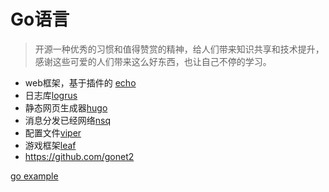 # Go语言

> 开源一种优秀的习惯和值得赞赏的精神，给人们带来知识共享和技术提升，感谢这些可爱的人们带来这么好东西，也让自己不停的学习。

- web框架，基于插件的 [echo](https://github.com/labstack/echo)
- 日志库[logrus](https://github.com/Sirupsen/logrus)
- 静态网页生成器[hugo](http://gohugo.io/overview/quickstart/)
- 消息分发已经网络[nsq](https://github.com/nsqio/nsq)
- 配置文件[viper](https://github.com/spf13/viper)
- 游戏框架[leaf](https://github.com/name5566/leaf)
- https://github.com/gonet2


[go example](https://gobyexample.com/)
